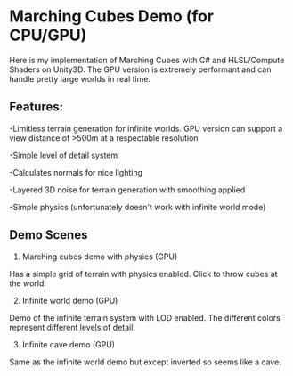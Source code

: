# Marching Cubes Demo (for CPU/GPU)
Here is my implementation of Marching Cubes with C# and HLSL/Compute Shaders on Unity3D. The GPU version is extremely performant and can handle pretty large worlds in real time.




## Features:

-Limitless terrain generation for infinite worlds. GPU version can support a view distance of >500m at a respectable resolution

-Simple level of detail system

-Calculates normals for nice lighting

-Layered 3D noise for terrain generation with smoothing applied

-Simple physics (unfortunately doesn't work with infinite world mode)




## Demo Scenes

1. Marching cubes demo with physics (GPU)

  Has a simple grid of terrain with physics enabled. Click to throw cubes at the world. 
  
2. Infinite world demo (GPU)

  Demo of the infinite terrain system with LOD enabled. The different colors represent different levels of detail.
  
3. Infinite cave demo (GPU)

  Same as the infinite world demo but except inverted so seems like a cave.
